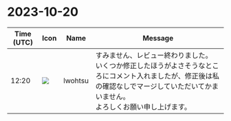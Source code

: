 # 2023-10-20

|Time (UTC)|Icon|Name|Message|
|---|---|---|---|
|12:20|![](https://secure.gravatar.com/avatar/6a1342affe7c337c61db338b633abef3.jpg?s=72&d=https%3A%2F%2Fa.slack-edge.com%2Fdf10d%2Fimg%2Favatars%2Fava_0024-72.png)|lwohtsu|すみません、レビュー終わりました。<br>いくつか修正したほうがよさそうなところにコメント入れましたが、修正後は私の確認なしでマージしていただいてかまいません。<br>よろしくお願い申し上げます。|
